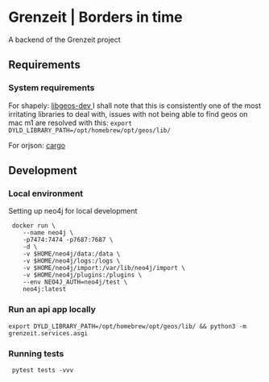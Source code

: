 
# Grenzeit | Borders in time

A backend of the Grenzeit project

## Requirements

### System requirements

For shapely: [libgeos-dev ](https://libgeos.org/usage/install/)
I shall note that this is consistently one of the most irritating libraries to deal with,
issues with not being able to find geos on mac m1 are resolved with this:
```export DYLD_LIBRARY_PATH=/opt/homebrew/opt/geos/lib/```

For orjson: [cargo](https://doc.rust-lang.org/cargo/getting-started/installation.html)

## Development

### Local environment

Setting up neo4j for local development

```shell
 docker run \          
    --name neo4j \
    -p7474:7474 -p7687:7687 \
    -d \
    -v $HOME/neo4j/data:/data \
    -v $HOME/neo4j/logs:/logs \
    -v $HOME/neo4j/import:/var/lib/neo4j/import \
    -v $HOME/neo4j/plugins:/plugins \
    --env NEO4J_AUTH=neo4j/test \
    neo4j:latest
```
### Run an api app locally

```commandline
export DYLD_LIBRARY_PATH=/opt/homebrew/opt/geos/lib/ && python3 -m grenzeit.services.asgi 
```

### Running tests

```shell
 pytest tests -vvv
```


